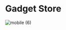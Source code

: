 # Gadget Store

![mobile (6)](https://github.com/nafihpp/Gadgetstore-Typescript-React-Express/assets/49452140/50d961d0-77ff-4b8b-81b8-453d18bf7c86)


